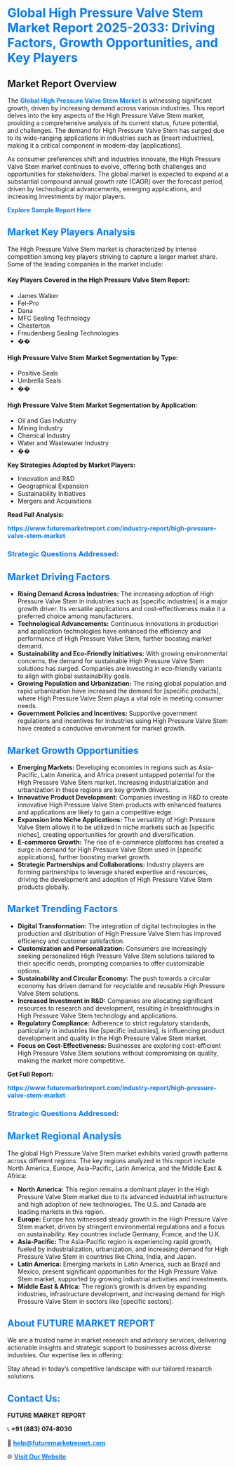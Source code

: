 <h1 style="color: #007BFF;">Global High Pressure Valve Stem Market Report 2025-2033: Driving Factors, Growth Opportunities, and Key Players</h1>

<section id="overview">
<h2>Market Report Overview</h2>
<p>The <a href="https://www.futuremarketreport.com/industry-report/high-pressure-valve-stem-market" style="color: #007BFF; text-decoration: none;"><strong>Global High Pressure Valve Stem Market</strong></a> is witnessing significant growth, driven by increasing demand across various industries. This report delves into the key aspects of the High Pressure Valve Stem market, providing a comprehensive analysis of its current status, future potential, and challenges. The demand for High Pressure Valve Stem has surged due to its wide-ranging applications in industries such as [insert industries], making it a critical component in modern-day [applications].</p>
<p>As consumer preferences shift and industries innovate, the High Pressure Valve Stem market continues to evolve, offering both challenges and opportunities for stakeholders. The global market is expected to expand at a substantial compound annual growth rate (CAGR) over the forecast period, driven by technological advancements, emerging applications, and increasing investments by major players.</p>
</section>

<section id="overview">
<p><a href="https://www.futuremarketreport.com/request-sample/reportId=117922" style="color: #007BFF; text-decoration: none;"><strong>Explore Sample Report Here</strong></a></p>
</section>

<section id="key-players">
<h2 style="color: #007BFF;">Market Key Players Analysis</h2>
<p>The High Pressure Valve Stem market is characterized by intense competition among key players striving to capture a larger market share. Some of the leading companies in the market include:</p>
<h4>Key Players Covered in the High Pressure Valve Stem Report:</h4>
<ul><li>James Walker</li><li>Fel-Pro</li><li>Dana</li><li>MFC Sealing Technology</li><li>Chesterton</li><li>Freudenberg Sealing Technologies</li><li>��</li></ul>
<h4>High Pressure Valve Stem Market Segmentation by Type:</h4>
<ul><li>Positive Seals</li><li>Umbrella Seals</li><li>��</li></ul>

<h4>High Pressure Valve Stem Market Segmentation by Application:</h4>
<ul><li>Oil and Gas Industry</li><li>Mining Industry</li><li>Chemical Industry</li><li>Water and Wastewater Industry</li><li>��</li></ul>
<p><strong>Key Strategies Adopted by Market Players:</strong></p>
<ul>
<li>Innovation and R&D</li>
<li>Geographical Expansion</li>
<li>Sustainability Initiatives</li>
<li>Mergers and Acquisitions</li>
</ul>
</section>

<section>
<p><strong>Read Full Analysis: </strong></p><a href="https://www.futuremarketreport.com/industry-report/high-pressure-valve-stem-market" style="color: #007BFF; text-decoration: none;"><strong>https://www.futuremarketreport.com/industry-report/high-pressure-valve-stem-market</strong></a>
<h3 style="color: #007BFF;">Strategic Questions Addressed:</h3>
</section>

<section id="driving-factors">
<h2 style="color: #007BFF;">Market Driving Factors</h2>
<ul>
<li><strong>Rising Demand Across Industries:</strong> The increasing adoption of High Pressure Valve Stem in industries such as [specific industries] is a major growth driver. Its versatile applications and cost-effectiveness make it a preferred choice among manufacturers.</li>
<li><strong>Technological Advancements:</strong> Continuous innovations in production and application technologies have enhanced the efficiency and performance of High Pressure Valve Stem, further boosting market demand.</li>
<li><strong>Sustainability and Eco-Friendly Initiatives:</strong> With growing environmental concerns, the demand for sustainable High Pressure Valve Stem solutions has surged. Companies are investing in eco-friendly variants to align with global sustainability goals.</li>
<li><strong>Growing Population and Urbanization:</strong> The rising global population and rapid urbanization have increased the demand for [specific products], where High Pressure Valve Stem plays a vital role in meeting consumer needs.</li>
<li><strong>Government Policies and Incentives:</strong> Supportive government regulations and incentives for industries using High Pressure Valve Stem have created a conducive environment for market growth.</li>
</ul>
</section>

<section id="growth-opportunities">
<h2 style="color: #007BFF;">Market Growth Opportunities</h2>
<ul>
<li><strong>Emerging Markets:</strong> Developing economies in regions such as Asia-Pacific, Latin America, and Africa present untapped potential for the High Pressure Valve Stem market. Increasing industrialization and urbanization in these regions are key growth drivers.</li>
<li><strong>Innovative Product Development:</strong> Companies investing in R&D to create innovative High Pressure Valve Stem products with enhanced features and applications are likely to gain a competitive edge.</li>
<li><strong>Expansion into Niche Applications:</strong> The versatility of High Pressure Valve Stem allows it to be utilized in niche markets such as [specific niches], creating opportunities for growth and diversification.</li>
<li><strong>E-commerce Growth:</strong> The rise of e-commerce platforms has created a surge in demand for High Pressure Valve Stem used in [specific applications], further boosting market growth.</li>
<li><strong>Strategic Partnerships and Collaborations:</strong> Industry players are forming partnerships to leverage shared expertise and resources, driving the development and adoption of High Pressure Valve Stem products globally.</li>
</ul>
</section>

<section id="trending-factors">
<h2 style="color: #007BFF;">Market Trending Factors</h2>
<ul>
<li><strong>Digital Transformation:</strong> The integration of digital technologies in the production and distribution of High Pressure Valve Stem has improved efficiency and customer satisfaction.</li>
<li><strong>Customization and Personalization:</strong> Consumers are increasingly seeking personalized High Pressure Valve Stem solutions tailored to their specific needs, prompting companies to offer customizable options.</li>
<li><strong>Sustainability and Circular Economy:</strong> The push towards a circular economy has driven demand for recyclable and reusable High Pressure Valve Stem solutions.</li>
<li><strong>Increased Investment in R&D:</strong> Companies are allocating significant resources to research and development, resulting in breakthroughs in High Pressure Valve Stem technology and applications.</li>
<li><strong>Regulatory Compliance:</strong> Adherence to strict regulatory standards, particularly in industries like [specific industries], is influencing product development and quality in the High Pressure Valve Stem market.</li>
<li><strong>Focus on Cost-Effectiveness:</strong> Businesses are exploring cost-efficient High Pressure Valve Stem solutions without compromising on quality, making the market more competitive.</li>
</ul>
</section>

<section>
<p><strong>Get Full Report: </strong></p><a href="https://www.futuremarketreport.com/industry-report/high-pressure-valve-stem-market" style="color: #007BFF; text-decoration: none;"><strong>https://www.futuremarketreport.com/industry-report/high-pressure-valve-stem-market</strong></a>
<h3 style="color: #007BFF;">Strategic Questions Addressed:</h3>
</section>


<section id="regional-analysis">
<h2 style="color: #007BFF;">Market Regional Analysis</h2>
<p>The global High Pressure Valve Stem market exhibits varied growth patterns across different regions. The key regions analyzed in this report include North America, Europe, Asia-Pacific, Latin America, and the Middle East & Africa:</p>
<ul>
<li><strong>North America:</strong> This region remains a dominant player in the High Pressure Valve Stem market due to its advanced industrial infrastructure and high adoption of new technologies. The U.S. and Canada are leading markets in this region.</li>
<li><strong>Europe:</strong> Europe has witnessed steady growth in the High Pressure Valve Stem market, driven by stringent environmental regulations and a focus on sustainability. Key countries include Germany, France, and the U.K.</li>
<li><strong>Asia-Pacific:</strong> The Asia-Pacific region is experiencing rapid growth, fueled by industrialization, urbanization, and increasing demand for High Pressure Valve Stem in countries like China, India, and Japan.</li>
<li><strong>Latin America:</strong> Emerging markets in Latin America, such as Brazil and Mexico, present significant opportunities for the High Pressure Valve Stem market, supported by growing industrial activities and investments.</li>
<li><strong>Middle East & Africa:</strong> The region’s growth is driven by expanding industries, infrastructure development, and increasing demand for High Pressure Valve Stem in sectors like [specific sectors].</li>
</ul>
</section>

<footer>
<h2 style="color: #007BFF;">About FUTURE MARKET REPORT</h2>
<p>We are a trusted name in market research and advisory services, delivering actionable insights and strategic support to businesses across diverse industries. Our expertise lies in offering:</p>

<p>Stay ahead in today’s competitive landscape with our tailored research solutions.</p>

<h2 style="color: #007BFF;">Contact Us:</h2>
<p><strong>FUTURE MARKET REPORT</strong></p>
<p>📞 <strong>+91 (883) 074-8030</strong></p>
<p>📧 <strong><a href="mailto:help@futuremarketreport.com" style="color: #007BFF;">help@futuremarketreport.com</a></strong></p>
<p>🌐 <strong><a href="https://www.futuremarketreport.com/" style="color: #007BFF;">Visit Our Website</a></strong></p>
</footer>